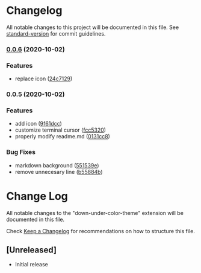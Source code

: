 # Changelog

All notable changes to this project will be documented in this file. See [standard-version](https://github.com/conventional-changelog/standard-version) for commit guidelines.

### [0.0.6](https://github.com/ImADrafter/Down-Under-Theme/compare/v0.0.5...v0.0.6) (2020-10-02)


### Features

* replace icon ([24c7129](https://github.com/ImADrafter/Down-Under-Theme/commit/24c7129bdac45ca2f384972c191ea815126bc0f9))

### 0.0.5 (2020-10-02)


### Features

* add icon ([9f61dcc](https://github.com/ImADrafter/Down-Under-Theme/commit/9f61dcc8d57079b0d08da10ebe6a6c49bf9e5990))
* customize terminal cursor ([fcc5320](https://github.com/ImADrafter/Down-Under-Theme/commit/fcc5320a58d438a985b00278e22ce46ce3a0ccd6))
* properly modify readme.md ([0131cc8](https://github.com/ImADrafter/Down-Under-Theme/commit/0131cc8182ccd5cbbf20f4cce30d9b5ace6367ca))


### Bug Fixes

* markdown background ([551539e](https://github.com/ImADrafter/Down-Under-Theme/commit/551539e9f60093999c0b68578bd3bc3692978ef0))
* remove unnecesary line ([b55884b](https://github.com/ImADrafter/Down-Under-Theme/commit/b55884b31ed9dab74e1d9d74e78ec0adaca8abe7))

# Change Log

All notable changes to the "down-under-color-theme" extension will be documented in this file.

Check [Keep a Changelog](http://keepachangelog.com/) for recommendations on how to structure this file.

## [Unreleased]

- Initial release
